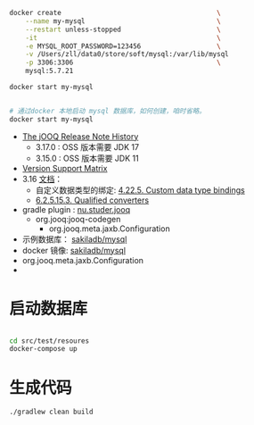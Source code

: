 


```bash
docker create                                       \
    --name my-mysql                                 \
    --restart unless-stopped                        \
    -it                                             \
    -e MYSQL_ROOT_PASSWORD=123456                   \
    -v /Users/zll/data0/store/soft/mysql:/var/lib/mysql                  \
    -p 3306:3306                                    \
    mysql:5.7.21

docker start my-mysql


# 通过docker 本地启动 mysql 数据库，如何创建，咱时省略。
docker start my-mysql

```
- [The jOOQ Release Note History](https://www.jooq.org/notes)
  - 3.17.0 : OSS 版本需要 JDK 17
  - 3.15.0 : OSS 版本需要 JDK 11
- [Version Support Matrix](https://www.jooq.org/download/support-matrix)
- 3.16 [文档](https://www.jooq.org/doc/3.16/manual-single-page/)：
  - 自定义数据类型的绑定: [4.22.5. Custom data type bindings](https://www.jooq.org/doc/3.16/manual-single-page/#custom-bindings)
  - [6.2.5.15.3. Qualified converters](https://www.jooq.org/doc/3.16/manual-single-page/#codegen-database-forced-types-converter)
- gradle plugin : [nu.studer.jooq](https://github.com/etiennestuder/gradle-jooq-plugin)
  - org.jooq:jooq-codegen
    - org.jooq.meta.jaxb.Configuration
- 示例数据库： [sakiladb/mysql](https://github.com/sakiladb/mysql)
- docker 镜像: [sakiladb/mysql](https://hub.docker.com/r/sakiladb/mysql)
- org.jooq.meta.jaxb.Configuration
- 
# 启动数据库
```bash

cd src/test/resoures
docker-compose up
```

# 生成代码
```bash
./gradlew clean build
```
